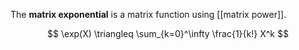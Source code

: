 The **matrix exponential** is a matrix function using [[matrix power]].

$$
\exp(X) \triangleq \sum_{k=0}^\infty \frac{1}{k!} X^k
$$